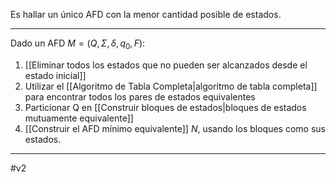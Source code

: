 Es hallar un único AFD con la menor cantidad posible de estados.
***
Dado un AFD $M=(Q,Σ,δ,q_0,F)$:
1. [[Eliminar todos los estados que no pueden ser alcanzados desde el estado inicial]]
2. Utilizar el [[Algoritmo de Tabla Completa|algoritmo de tabla completa]] para encontrar todos los pares de estados equivalentes
3. Particionar Q en [[Construir bloques de estados|bloques de estados mutuamente equivalente]] 
4. [[Construir el AFD mínimo equivalente]] $N$, usando los bloques como sus estados.
***
#v2 